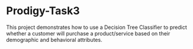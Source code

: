 # Prodigy-Task3
This project demonstrates how to use a Decision Tree Classifier to predict whether a customer will purchase a product/service based on their demographic and behavioral attributes.
